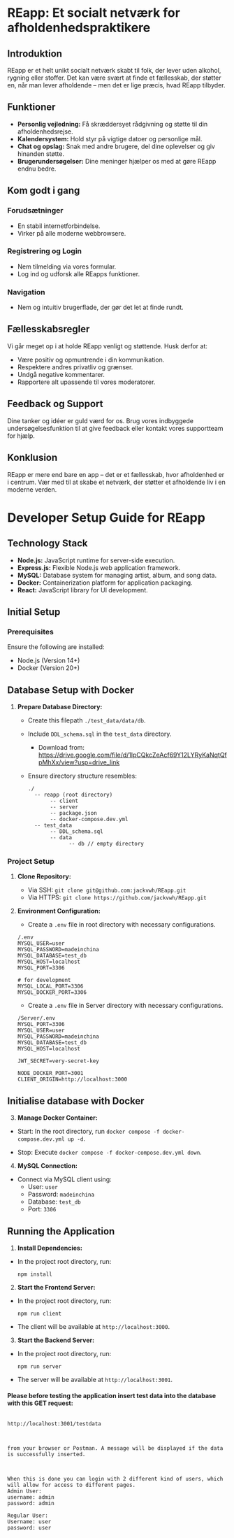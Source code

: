 # REapp: Et socialt netværk for afholdenhedspraktikere

## Introduktion

REapp er et helt unikt socialt netværk skabt til folk, der lever uden alkohol, rygning eller stoffer. Det kan være svært at finde et fællesskab, der støtter en, når man lever afholdende – men det er lige præcis, hvad REapp tilbyder.

## Funktioner

- **Personlig vejledning:** Få skræddersyet rådgivning og støtte til din afholdenhedsrejse.
- **Kalendersystem:** Hold styr på vigtige datoer og personlige mål.
- **Chat og opslag:** Snak med andre brugere, del dine oplevelser og giv hinanden støtte.
- **Brugerundersøgelser:** Dine meninger hjælper os med at gøre REapp endnu bedre.

## Kom godt i gang

### Forudsætninger

- En stabil internetforbindelse.
- Virker på alle moderne webbrowsere.

### Registrering og Login

- Nem tilmelding via vores formular.
- Log ind og udforsk alle REapps funktioner.

### Navigation

- Nem og intuitiv brugerflade, der gør det let at finde rundt.

## Fællesskabsregler

Vi går meget op i at holde REapp venligt og støttende. Husk derfor at:

- Være positiv og opmuntrende i din kommunikation.
- Respektere andres privatliv og grænser.
- Undgå negative kommentarer.
- Rapportere alt upassende til vores moderatorer.

## Feedback og Support

Dine tanker og idéer er guld værd for os. Brug vores indbyggede undersøgelsesfunktion til at give feedback eller kontakt vores supportteam for hjælp.

## Konklusion

REapp er mere end bare en app – det er et fællesskab, hvor afholdenhed er i centrum. Vær med til at skabe et netværk, der støtter et afholdende liv i en moderne verden.

# Developer Setup Guide for REapp

## Technology Stack

- **Node.js:** JavaScript runtime for server-side execution.
- **Express.js:** Flexible Node.js web application framework.
- **MySQL:** Database system for managing artist, album, and song data.
- **Docker:** Containerization platform for application packaging.
- **React:** JavaScript library for UI development.

## Initial Setup

### Prerequisites

Ensure the following are installed:

- Node.js (Version 14+)
- Docker (Version 20+)

## Database Setup with Docker

1. **Prepare Database Directory:**

   - Create this filepath `./test_data/data/db`.
   - Include `DDL_schema.sql` in the `test_data` directory.
     - Download from:
       https://drive.google.com/file/d/1lpCQkcZeAcf69Y12LYRyKaNqtQfpMhXx/view?usp=drive_link
   - Ensure directory structure resembles:

     ```
     ./
       -- reapp (root directory)
            -- client
            -- server
            -- package.json
            -- docker-compose.dev.yml
       -- test_data
            -- DDL_schema.sql
            -- data
                  -- db // empty directory
     ```

### Project Setup

1. **Clone Repository:**

   - Via SSH: `git clone git@github.com:jackvwh/REapp.git`
   - Via HTTPS: `git clone https://github.com/jackvwh/REapp.git`

2. **Environment Configuration:**

   - Create a `.env` file in root directory with necessary configurations.

   ```
   /.env
   MYSQL_USER=user
   MYSQL_PASSWORD=madeinchina
   MYSQL_DATABASE=test_db
   MYSQL_HOST=localhost
   MYSQL_PORT=3306

   # for development
   MYSQL_LOCAL_PORT=3306
   MYSQL_DOCKER_PORT=3306
   ```

   - Create a `.env` file in Server directory with necessary configurations.

   ```
   /Server/.env
   MYSQL_PORT=3306
   MYSQL_USER=user
   MYSQL_PASSWORD=madeinchina
   MYSQL_DATABASE=test_db
   MYSQL_HOST=localhost

   JWT_SECRET=very-secret-key

   NODE_DOCKER_PORT=3001
   CLIENT_ORIGIN=http://localhost:3000
   ```

## Initialise database with Docker

3. **Manage Docker Container:**

- Start: In the root directory, run `docker compose -f docker-compose.dev.yml up -d`.

- Stop: Execute `docker compose -f docker-compose.dev.yml down`.

4. **MySQL Connection:**

- Connect via MySQL client using:
  - User: `user`
  - Password: `madeinchina`
  - Database: `test_db`
  - Port: `3306`

## Running the Application

1. **Install Dependencies:**

- In the project root directory, run:
  ```
  npm install
  ```

2. **Start the Frontend Server:**

- In the project root directory, run:
  ```
  npm run client
  ```
- The client will be available at `http://localhost:3000`.

3. **Start the Backend Server:**

- In the project root directory, run:
  ```
  npm run server
  ```
- The server will be available at `http://localhost:3001`.

#### Please before testing the application insert test data into the database with this GET request:

````

http://localhost:3001/testdata



from your browser or Postman. A message will be displayed if the data is successfully inserted.



When this is done you can login with 2 different kind of users, which will allow for access to different pages.
Admin User: 
username: admin 
password: admin

Regular User: 
Username: user 
password: user

